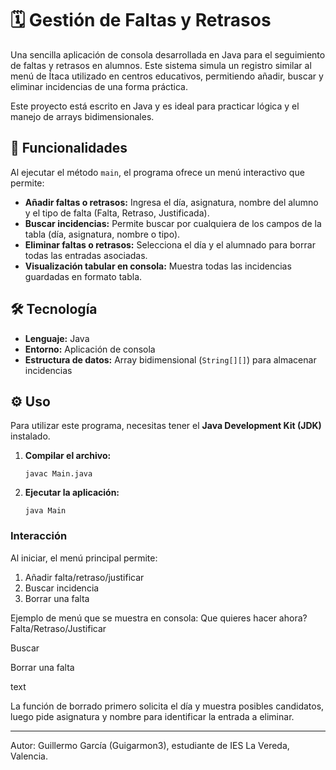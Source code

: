 # 🗓️ Gestión de Faltas y Retrasos

Una sencilla aplicación de consola desarrollada en Java para el seguimiento de faltas y retrasos en alumnos. Este sistema simula un registro similar al menú de Ítaca utilizado en centros educativos, permitiendo añadir, buscar y eliminar incidencias de una forma práctica.

Este proyecto está escrito en Java y es ideal para practicar lógica y el manejo de arrays bidimensionales.

## 🚀 Funcionalidades

Al ejecutar el método `main`, el programa ofrece un menú interactivo que permite:

* **Añadir faltas o retrasos:** Ingresa el día, asignatura, nombre del alumno y el tipo de falta (Falta, Retraso, Justificada).
* **Buscar incidencias:** Permite buscar por cualquiera de los campos de la tabla (día, asignatura, nombre o tipo).
* **Eliminar faltas o retrasos:** Selecciona el día y el alumnado para borrar todas las entradas asociadas.
* **Visualización tabular en consola:** Muestra todas las incidencias guardadas en formato tabla.

## 🛠️ Tecnología

* **Lenguaje:** Java
* **Entorno:** Aplicación de consola
* **Estructura de datos:** Array bidimensional (`String[][]`) para almacenar incidencias

## ⚙️ Uso

Para utilizar este programa, necesitas tener el **Java Development Kit (JDK)** instalado.

1. **Compilar el archivo:**
    ```
    javac Main.java
    ```

2. **Ejecutar la aplicación:**
    ```
    java Main
    ```

### Interacción

Al iniciar, el menú principal permite:

1. Añadir falta/retraso/justificar
2. Buscar incidencia
3. Borrar una falta

Ejemplo de menú que se muestra en consola:
Que quieres hacer ahora?
Falta/Retraso/Justificar

Buscar

Borrar una falta

text

La función de borrado primero solicita el día y muestra posibles candidatos, luego pide asignatura y nombre para identificar la entrada a eliminar.

---

Autor: Guillermo García (Guigarmon3), estudiante de IES La Vereda, Valencia.
